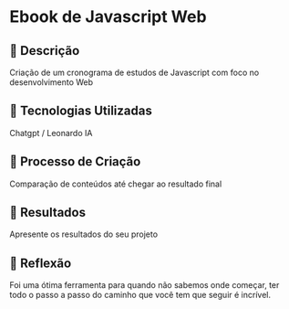 
# Ebook de Javascript Web

## 📒 Descrição
Criação de um cronograma de estudos de Javascript com foco no desenvolvimento Web
## 🤖 Tecnologias Utilizadas
Chatgpt / Leonardo IA
## 🧐 Processo de Criação
Comparação de conteúdos até chegar ao resultado final

## 🚀 Resultados
Apresente os resultados do seu projeto

## 💭 Reflexão
Foi uma ótima ferramenta para quando não sabemos onde começar, ter todo o passo a passo do caminho que você tem que seguir é incrível.
```
